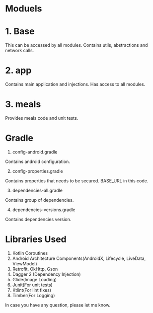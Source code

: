 # Moduels 

# 1. Base

This can be accessed by all modules. Contains utils, abstractions and network calls.

# 2. app

Contains main application and injections. Has access to all modules. 

# 3. meals

Provides meals code and unit tests.

# Gradle

1. config-android.gradle

Contains android configuration.

2. config-properties.gradle

Contains properties that needs to be secured. BASE_URL in this code.

3. dependencies-all.gradle

Contains group of dependencies.

4. dependencies-versions.gradle

Contains dependencies version.

# Libraries Used

1. Kotlin Coroutines
2. Android Architecture Components(AndroidX, Lifecycle, LiveData, ViewModel)
3. Retrofit, OkHttp, Gson
4. Dagger 2 (Dependency Injection)
5. Glide(Image Loading)
6. Junit(For unit tests)
7. Ktlint(For lint fixes)
6. Timber(For Logging)

In case you have any question, please let me know.
